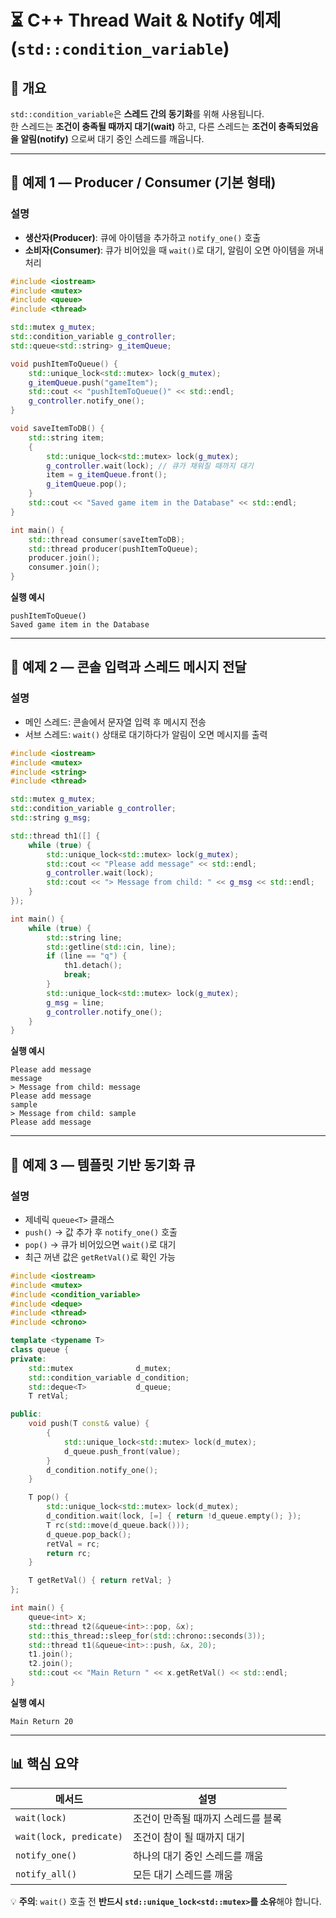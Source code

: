 # ⏳ C++ Thread Wait & Notify 예제 (`std::condition_variable`)

## 📌 개요
`std::condition_variable`은 **스레드 간의 동기화**를 위해 사용됩니다.  
한 스레드는 **조건이 충족될 때까지 대기(wait)** 하고, 다른 스레드는 **조건이 충족되었음을 알림(notify)** 으로써 대기 중인 스레드를 깨웁니다.

---

## 📂 예제 1 — Producer / Consumer (기본 형태)

### 설명
- **생산자(Producer)**: 큐에 아이템을 추가하고 `notify_one()` 호출
- **소비자(Consumer)**: 큐가 비어있을 때 `wait()`로 대기, 알림이 오면 아이템을 꺼내 처리

```cpp
#include <iostream>
#include <mutex>
#include <queue>
#include <thread>

std::mutex g_mutex;
std::condition_variable g_controller;
std::queue<std::string> g_itemQueue;

void pushItemToQueue() {
    std::unique_lock<std::mutex> lock(g_mutex);
    g_itemQueue.push("gameItem");
    std::cout << "pushItemToQueue()" << std::endl;
    g_controller.notify_one();
}

void saveItemToDB() {
    std::string item;
    {
        std::unique_lock<std::mutex> lock(g_mutex);
        g_controller.wait(lock); // 큐가 채워질 때까지 대기
        item = g_itemQueue.front();
        g_itemQueue.pop();
    }
    std::cout << "Saved game item in the Database" << std::endl;
}

int main() {
    std::thread consumer(saveItemToDB);
    std::thread producer(pushItemToQueue);
    producer.join();
    consumer.join();
}
```

**실행 예시**
```
pushItemToQueue()
Saved game item in the Database
```

---

## 📂 예제 2 — 콘솔 입력과 스레드 메시지 전달

### 설명
- 메인 스레드: 콘솔에서 문자열 입력 후 메시지 전송
- 서브 스레드: `wait()` 상태로 대기하다가 알림이 오면 메시지를 출력

```cpp
#include <iostream>
#include <mutex>
#include <string>
#include <thread>

std::mutex g_mutex;
std::condition_variable g_controller;
std::string g_msg;

std::thread th1([] {
    while (true) {
        std::unique_lock<std::mutex> lock(g_mutex);
        std::cout << "Please add message" << std::endl;
        g_controller.wait(lock);
        std::cout << "> Message from child: " << g_msg << std::endl;
    }
});

int main() {
    while (true) {
        std::string line;
        std::getline(std::cin, line);
        if (line == "q") {
            th1.detach();
            break;
        }
        std::unique_lock<std::mutex> lock(g_mutex);
        g_msg = line;
        g_controller.notify_one();
    }
}
```

**실행 예시**
```
Please add message
message
> Message from child: message
Please add message
sample
> Message from child: sample
Please add message
```

---

## 📂 예제 3 — 템플릿 기반 동기화 큐

### 설명
- 제네릭 `queue<T>` 클래스
- `push()` → 값 추가 후 `notify_one()` 호출
- `pop()` → 큐가 비어있으면 `wait()`로 대기
- 최근 꺼낸 값은 `getRetVal()`로 확인 가능

```cpp
#include <iostream>
#include <mutex>
#include <condition_variable>
#include <deque>
#include <thread>
#include <chrono>

template <typename T>
class queue {
private:
    std::mutex              d_mutex;
    std::condition_variable d_condition;
    std::deque<T>           d_queue;
    T retVal;

public:
    void push(T const& value) {
        {
            std::unique_lock<std::mutex> lock(d_mutex);
            d_queue.push_front(value);
        }
        d_condition.notify_one();
    }

    T pop() {
        std::unique_lock<std::mutex> lock(d_mutex);
        d_condition.wait(lock, [=] { return !d_queue.empty(); });
        T rc(std::move(d_queue.back()));
        d_queue.pop_back();
        retVal = rc;
        return rc;
    }

    T getRetVal() { return retVal; }
};

int main() {
    queue<int> x;
    std::thread t2(&queue<int>::pop, &x);
    std::this_thread::sleep_for(std::chrono::seconds(3));
    std::thread t1(&queue<int>::push, &x, 20);
    t1.join();
    t2.join();
    std::cout << "Main Return " << x.getRetVal() << std::endl;
}
```

**실행 예시**
```
Main Return 20
```

---

## 📊 핵심 요약

| 메서드                          | 설명 |
|--------------------------------|------|
| `wait(lock)`                   | 조건이 만족될 때까지 스레드를 블록 |
| `wait(lock, predicate)`        | 조건이 참이 될 때까지 대기 |
| `notify_one()`                  | 하나의 대기 중인 스레드를 깨움 |
| `notify_all()`                  | 모든 대기 스레드를 깨움 |

💡 **주의**: `wait()` 호출 전 **반드시 `std::unique_lock<std::mutex>`를 소유**해야 합니다.
